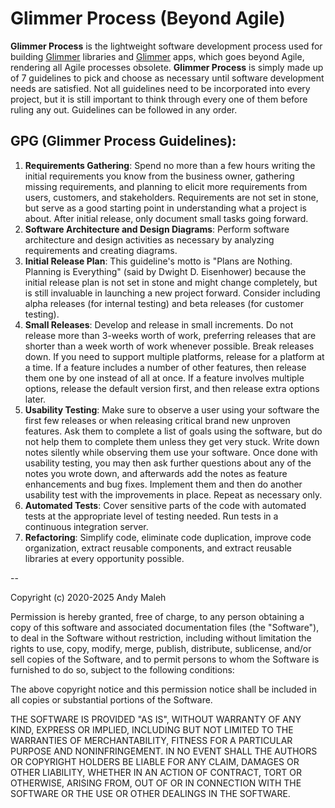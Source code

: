 # Glimmer Process (Beyond Agile)

**Glimmer Process** is the lightweight software development process used for building [Glimmer](https://github.com/AndyObtiva/glimmer) libraries and [Glimmer](https://github.com/AndyObtiva/glimmer) apps, which goes beyond Agile, rendering all Agile processes obsolete. **Glimmer Process** is simply made up of 7 guidelines to pick and choose as necessary until software development needs are satisfied. Not all guidelines need to be incorporated into every project, but it is still important to think through every one of them before ruling any out. Guidelines can be followed in any order.

## GPG (Glimmer Process Guidelines):
1. **Requirements Gathering**: Spend no more than a few hours writing the initial requirements you know from the business owner, gathering missing requirements, and planning to elicit more requirements from users, customers, and stakeholders. Requirements are not set in stone, but serve as a good starting point in understanding what a project is about. After initial release, only document small tasks going forward.
2. **Software Architecture and Design Diagrams**: Perform software architecture and design activities as necessary by analyzing requirements and creating diagrams.
3. **Initial Release Plan**: This guideline's motto is "Plans are Nothing. Planning is Everything" (said by Dwight D. Eisenhower) because the initial release plan is not set in stone and might change completely, but is still invaluable in launching a new project forward. Consider including alpha releases (for internal testing) and beta releases (for customer testing).
4. **Small Releases**: Develop and release in small increments. Do not release more than 3-weeks worth of work, preferring releases that are shorter than a week worth of work whenever possible. Break releases down. If you need to support multiple platforms, release for a platform at a time. If a feature includes a number of other features, then release them one by one instead of all at once. If a feature involves multiple options, release the default version first, and then release extra options later.
5. **Usability Testing**: Make sure to observe a user using your software the first few releases or when releasing critical brand new unproven features. Ask them to complete a list of goals using the software, but do not help them to complete them unless they get very stuck. Write down notes silently while observing them use your software. Once done with usability testing, you may then ask further questions about any of the notes you wrote down, and afterwards add the notes as feature enhancements and bug fixes. Implement them and then do another usability test with the improvements in place. Repeat as necessary only.
6. **Automated Tests**: Cover sensitive parts of the code with automated tests at the appropriate level of testing needed. Run tests in a continuous integration server.
7. **Refactoring**: Simplify code, eliminate code duplication, improve code organization, extract reusable components, and extract reusable libraries at every opportunity possible.

--

Copyright (c) 2020-2025 Andy Maleh
 
Permission is hereby granted, free of charge, to any person obtaining
a copy of this software and associated documentation files (the
"Software"), to deal in the Software without restriction, including
without limitation the rights to use, copy, modify, merge, publish,
distribute, sublicense, and/or sell copies of the Software, and to
permit persons to whom the Software is furnished to do so, subject to
the following conditions:
 
The above copyright notice and this permission notice shall be
included in all copies or substantial portions of the Software.
 
THE SOFTWARE IS PROVIDED "AS IS", WITHOUT WARRANTY OF ANY KIND,
EXPRESS OR IMPLIED, INCLUDING BUT NOT LIMITED TO THE WARRANTIES OF
MERCHANTABILITY, FITNESS FOR A PARTICULAR PURPOSE AND
NONINFRINGEMENT. IN NO EVENT SHALL THE AUTHORS OR COPYRIGHT HOLDERS BE
LIABLE FOR ANY CLAIM, DAMAGES OR OTHER LIABILITY, WHETHER IN AN ACTION
OF CONTRACT, TORT OR OTHERWISE, ARISING FROM, OUT OF OR IN CONNECTION
WITH THE SOFTWARE OR THE USE OR OTHER DEALINGS IN THE SOFTWARE.
